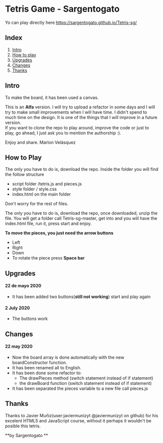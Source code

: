 # Tetris Game - Sargentogato

Yo can play directly here https://sargentogato.github.io/Tetris-sg/

## Index

1.  [Intro](#intro "intro")
2.  [How to play](#how-to-play)
3.  [Upgrades](#upgrades)
4.  [Changes](#changes)
5.  [Thanks](#thanks)

## Intro

To make the board, it has been used a canvas.

This is an **Alfa** version. I will try to upload a refactor in some days and I will try to make small improvements when I will have time. I didn't spend to much time on the design. It is one of the things that I will improve in a future version.  
If you want to clone the repo to play around, improve the code or just to play, go ahead, I just ask you to mention the authorship :).

Enjoy and share. Marlon Velásquez

## How to Play

The only you have to do is, download the repo. Inside the folder you will find the follow structure

- script folder /tetris.js and pieces.js
- style folder / style.css
- index.html on the main folder

Don't worry for the rest of files.

The only you have to do is, download the repo, once downloaded, unzip the file. You will get a folder call Tetris-sg-master, get into and you will have the index.html file, run it, press start and enjoy.

**To move the pieces, you just need the arrow buttons**

- Left
- Right
- Down
- To rotate the piece press **Space bar**

## Upgrades

#### 22 de mayo 2020

- It has been added two buttons(**still not working**) start and play again

#### 2 July 2020

- The buttons work

## Changes

#### 22 may 2020

- Now the board array is done automatically with the new boardConstructor function.
- It has been renamed all to English.
- It has been done some refactor to:
  - The drawPieces method (switch statement instead of if statement)
  - the drawBoard function (switch statement instead of if statement)
- It has been separated the pieces variable to a new file call pieces.js

## Thanks

Thanks to Javier Muñiz(user:javiermunizyt @javiermunizyt on github) for his excelent HTML5 and JavaScript course, without it perhaps it wouldn't be posible this tetris.

**by Sargentogato **
